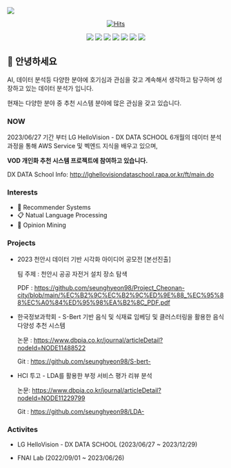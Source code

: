<img src="https://capsule-render.vercel.app/api?type=waving&color=auto&height=200&section=header&text=Havi&fontSize=90" />


<div align=center>

[![Hits](https://hits.seeyoufarm.com/api/count/incr/badge.svg?url=https%3A%2F%2Fgithub.com%2Fseunghyeon98&count_bg=%238D3DC8&title_bg=%23555555&icon=googlecalendar.svg&icon_color=%23E7E7E7&title=hits&edge_flat=false)](https://hits.seeyoufarm.com) 




<img src="https://img.shields.io/badge/Python-3776AB?style=for-the-badge&logo=Python&logoColor=black">
<img src="https://img.shields.io/badge/docker-2496ED?style=for-the-badge&logo=docker&logoColor=black">


<img src="https://img.shields.io/badge/amazonrds-527FFF?style=for-the-badge&logo=amazonrds&logoColor=black">
<img src="https://img.shields.io/badge/amazonec2-FF9900?style=for-the-badge&logo=amazonec2&logoColor=black">
<img src="https://img.shields.io/badge/amazonecs-FF9900?style=for-the-badge&logo=amazonecs&logoColor=black">


<img src="https://img.shields.io/badge/Slack-4A154B?style=for-the-badge&logo=slack&logoColor=black">
<img src="https://img.shields.io/badge/notion-000000?style=for-the-badge&logo=notion&logoColor=white">

 </div>
 
##  👋 안녕하세요
AI, 데이터 분석등 다양한 분야에 호기심과 관심을 갖고 계속해서 생각하고 탐구하며 성장하고 있는 데이터 분석가 입니다.

현재는 다양한 분야 중 추천 시스템 분야에 많은 관심을 갖고 있습니다.

### NOW

2023/06/27 기간 부터 LG HelloVision - DX DATA SCHOOL 6개월의 데이터 분석과정을 통해 AWS Service 및 벡엔드 지식을 배우고 있으며,

**VOD 개인화 추천 시스템 프로젝트에 참여하고 있습니다.**


DX DATA School Info: http://lghellovisiondataschool.rapa.or.kr/ft/main.do

### Interests
  * 🎁 Recommender Systems
  * 📋 Natual Language Processing
  * 🔎 Opinion Mining


### Projects
* 2023 천안시 데이터 기반 시각화 아이디어 공모전 [본선진출]
  
  팀 주제 : 천안시 공공 자전거 설치 장소 탐색

  PDF : https://github.com/seunghyeon98/Project_Cheonan-city/blob/main/%EC%B2%9C%EC%B2%9C%ED%9E%88_%EC%95%88%EC%A0%84%ED%95%98%EA%B2%8C_PDF.pdf

* 한국정보과학회 - S-Bert 기반 음식 및 식재료 임베딩 및 클러스터링을 활용한 음식 다양성 추천 시스템
  
  논문 : https://www.dbpia.co.kr/journal/articleDetail?nodeId=NODE11488522
  
  Git  : https://github.com/seunghyeon98/S-bert- 

* HCI 투고 - LDA를 활용한 부정 서비스 평가 리뷰 분석
  
  논문: https://www.dbpia.co.kr/journal/articleDetail?nodeId=NODE11229799
  
  Git : https://github.com/seunghyeon98/LDA-


  


### Activites
 * LG HelloVision - DX DATA SCHOOL
   (2023/06/27 ~ 2023/12/29)
   
   
   
 * FNAI Lab
   (2022/09/01 ~ 2023/06/26)

  



